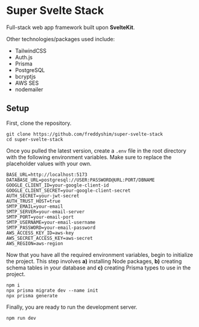 # Super Svelte Stack

Full-stack web app framework built upon <b>SvelteKit</b>.

Other technologies/packages used include:

- TailwindCSS
- Auth.js
- Prisma
- PostgreSQL
- bcryptjs
- AWS SES
- nodemailer

## Setup

First, clone the repository.

```
git clone https://github.com/freddyshim/super-svelte-stack
cd super-svelte-stack
```

Once you pulled the latest version, create a `.env` file in the root directory with the following environment variables. Make sure to replace the placeholder values with your own.

```
BASE_URL=http://localhost:5173
DATABASE_URL=postgresql://USER:PASSWORD@URL:PORT/DBNAME
GOOGLE_CLIENT_ID=your-google-client-id
GOOGLE_CLIENT_SECRET=your-google-client-secret
AUTH_SECRET=your-jwt-secret
AUTH_TRUST_HOST=true
SMTP_EMAIL=your-email
SMTP_SERVER=your-email-server
SMTP_PORT=your-email-port
SMTP_USERNAME=your-email-username
SMTP_PASSWORD=your-email-password
AWS_ACCESS_KEY_ID=aws-key
AWS_SECRET_ACCESS_KEY=aws-secret
AWS_REGION=aws-region
```

Now that you have all the required environment variables, begin to initialize the project. This step involves <b>a)</b> installing Node packages, <b>b)</b> creating schema tables in your database and <b>c)</b> creating Prisma types to use in the project.

```
npm i
npx prisma migrate dev --name init
npx prisma generate
```

Finally, you are ready to run the development server.

```
npm run dev
```
